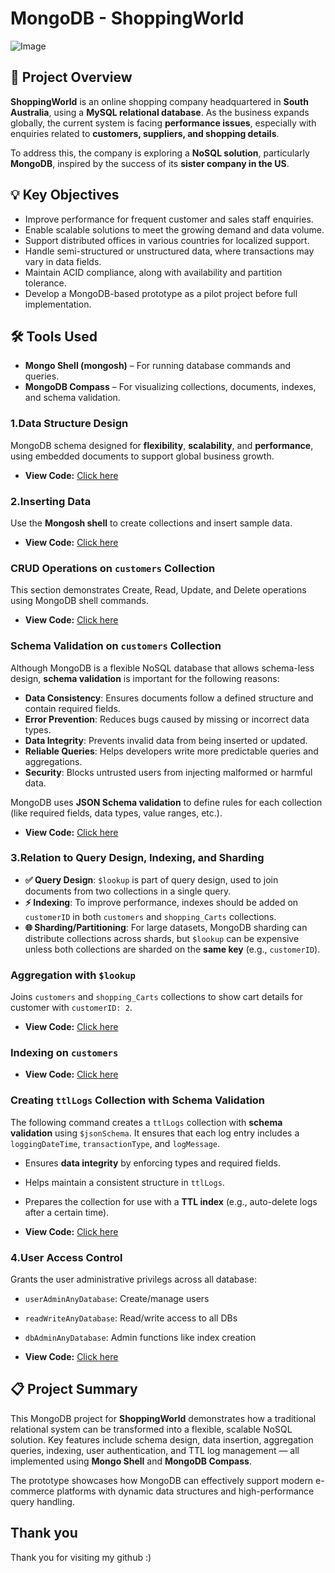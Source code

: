 # MongoDB - ShoppingWorld
![Image](https://github.com/user-attachments/assets/f9f680b3-1913-4024-a805-5a8f09141c37)

## 📝 Project Overview

**ShoppingWorld** is an online shopping company headquartered in **South Australia**, using a **MySQL relational database**. As the business expands globally, the current system is facing **performance issues**, especially with enquiries related to **customers, suppliers, and shopping details**.

To address this, the company is exploring a **NoSQL solution**, particularly **MongoDB**, inspired by the success of its **sister company in the US**.

## 💡 Key Objectives

- Improve performance for frequent customer and sales staff enquiries.
- Enable scalable solutions to meet the growing demand and data volume.
- Support distributed offices in various countries for localized support.
- Handle semi-structured or unstructured data, where transactions may vary in data fields.
- Maintain ACID compliance, along with availability and partition tolerance.
- Develop a MongoDB-based prototype as a pilot project before full implementation.

## 🛠️ Tools Used

- **Mongo Shell (mongosh)** – For running database commands and queries.
- **MongoDB Compass** – For visualizing collections, documents, indexes, and schema validation.


### 1.Data Structure Design

MongoDB schema designed for **flexibility**, **scalability**, and **performance**, using embedded documents to support global business growth.

- **View Code:** [Click here](https://github.com/ChungmanPARK12/MongoDB/tree/6dc101f2e7feebe00446ec271e23d13afd83de16/src/DesignData)

### 2.Inserting Data

Use the **Mongosh shell** to create collections and insert sample data.

- **View Code:** [Click here](https://github.com/ChungmanPARK12/MongoDB/tree/7d3eb8fc607d82efde9a3b1576c97d8a71c6bcb5/src/InsertData)

### CRUD Operations on `customers` Collection

This section demonstrates Create, Read, Update, and Delete operations using MongoDB shell commands.

- **View Code:** [Click here](https://github.com/ChungmanPARK12/MongoDB/tree/7d3eb8fc607d82efde9a3b1576c97d8a71c6bcb5/src/CRUD)

### Schema Validation on `customers` Collection

Although MongoDB is a flexible NoSQL database that allows schema-less design, **schema validation** is important for the following reasons:

- **Data Consistency**: Ensures documents follow a defined structure and contain required fields.
- **Error Prevention**: Reduces bugs caused by missing or incorrect data types.
- **Data Integrity**: Prevents invalid data from being inserted or updated.
- **Reliable Queries**: Helps developers write more predictable queries and aggregations.
- **Security**: Blocks untrusted users from injecting malformed or harmful data.

MongoDB uses **JSON Schema validation** to define rules for each collection (like required fields, data types, value ranges, etc.).

 - **View Code:** [Click here](https://github.com/ChungmanPARK12/MongoDB/tree/f686f750e5a9eabd286b12c3beea851690ab4c9c/src/Validation)

### 3.Relation to Query Design, Indexing, and Sharding

- **✅ Query Design**: `$lookup` is part of query design, used to join documents from two collections in a single query.
- **⚡ Indexing**: To improve performance, indexes should be added on `customerID` in both `customers` and `shopping_Carts` collections.
- **🌐 Sharding/Partitioning**: For large datasets, MongoDB sharding can distribute collections across shards, but `$lookup` can be expensive unless both collections are sharded on the **same key** (e.g., `customerID`).

### Aggregation with `$lookup`

Joins `customers` and `shopping_Carts` collections to show cart details for customer with `customerID: 2`.
  - **View Code:** [Click here](https://github.com/ChungmanPARK12/MongoDB/tree/e1f96a4ac7e926a50aa8e7746cb000a8b1d9e20c/src/Aggregation)

### Indexing on `customers`

  - **View Code:** [Click here](https://github.com/ChungmanPARK12/MongoDB/tree/e1f96a4ac7e926a50aa8e7746cb000a8b1d9e20c/src/Indexing)

### Creating `ttlLogs` Collection with Schema Validation

The following command creates a `ttlLogs` collection with **schema validation** using `$jsonSchema`. It ensures that each log entry includes a `loggingDateTime`, `transactionType`, and `logMessage`.
 - Ensures **data integrity** by enforcing types and required fields.
 - Helps maintain a consistent structure in `ttlLogs`.
 - Prepares the collection for use with a **TTL index** (e.g., auto-delete logs after a certain time).

  - **View Code:** [Click here](https://github.com/ChungmanPARK12/MongoDB/tree/b0d517ee442a678dd03653d441872363aa177f82/src/ttlLog)

### 4.User Access Control

 Grants the user administrative privilegs across all database:
  - `userAdminAnyDatabase`: Create/manage users
  - `readWriteAnyDatabase`: Read/write access to all DBs
  - `dbAdminAnyDatabase`: Admin functions like index creation

  - **View Code:** [Click here](https://github.com/ChungmanPARK12/MongoDB/tree/6d92d0014b92eacb5381169a0fc7bd43fcda9521/src/CreateUser)

## 📋 Project Summary

This MongoDB project for **ShoppingWorld** demonstrates how a traditional relational system can be transformed into a flexible, scalable NoSQL solution. Key features include schema design, data insertion, aggregation queries, indexing, user authentication, and TTL log management — all implemented using **Mongo Shell** and **MongoDB Compass**.

The prototype showcases how MongoDB can effectively support modern e-commerce platforms with dynamic data structures and high-performance query handling.

## Thank you
Thank you for visiting my github :)







 







 
